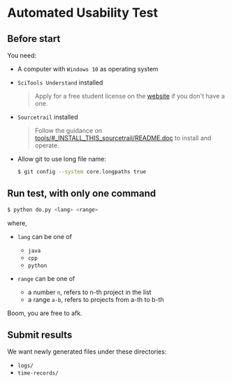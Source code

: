 # Automated Usability Test

## Before start

You need:

- A computer with `Windows 10` as operating system

- `SciTools Understand` installed
  > Apply for a free student license on the [website](https://www.scitools.com/student/) if you don't have a one.

- `Sourcetrail` installed
  > Follow the guidance on [tools/#_INSTALL_THIS_sourcetrail/README.doc](./tools/%23_INSTALL_THIS_sourcetrail/README.doc) to install and operate.

- Allow git to use long file name:

  ```sh
  $ git config --system core.longpaths true
  ```

## Run test, with only one command

```sh
$ python do.py <lang> <range>
```

where,

* `lang` can be one of
  * `java`
  * `cpp`
  * `python`

* `range` can be one of
  * a number `n`, refers to n-th project in the list
  * a range `a-b`, refers to projects from  a-th to b-th

Boom, you are free to afk.

## Submit results

We want newly generated files under these directories:

* `logs/`
* `time-records/`

